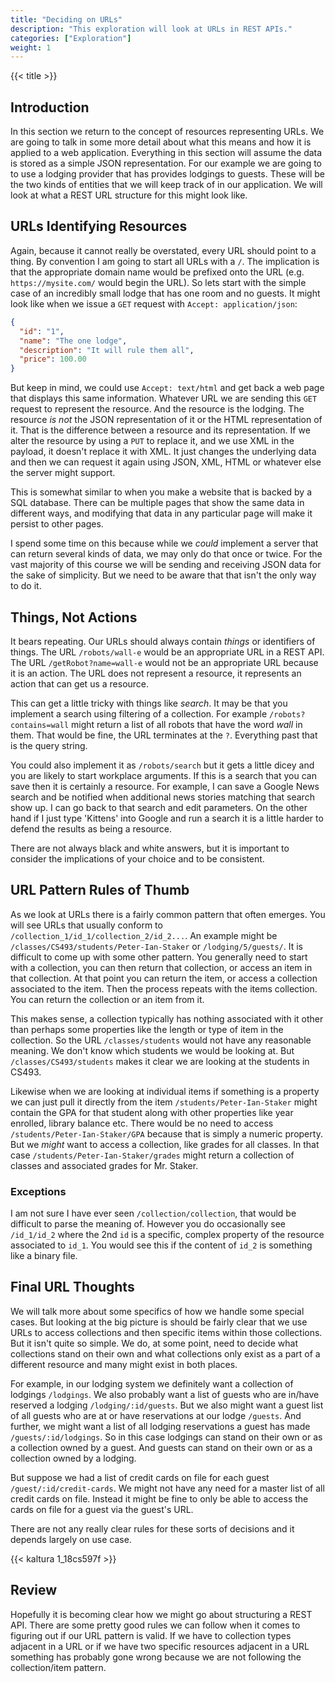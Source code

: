 ```yaml
---
title: "Deciding on URLs"
description: "This exploration will look at URLs in REST APIs."
categories: ["Exploration"]
weight: 1
---
```

<!--- Make sure to fill out the title and description above, they will be used when generating lists of exploration topics -->
<!--- The weight above determines what order this will be shown among other exploration topics in this same folder, lower numbers are shown first. Start using at least multiples of 5, that way if you need to add a content page between existing ones there are enough open weights to do so. They are integers only -->

{{< title >}}
## Introduction
<!--- Introduce the content of this exploration -->
In this section we return to the concept of resources representing URLs. We are going to talk in some more detail about what this means and how it is applied to a web application. Everything in this section will assume the data is stored as a simple JSON representation. For our example we are going to to use a lodging provider that has provides lodgings to guests. These will be the two kinds of entities that we will keep track of in our application. We will look at what a REST URL structure for this might look like.

## URLs Identifying Resources
<!--- Main topic headings are at ## -->
Again, because it cannot really be overstated, every URL should point to a thing. By convention I am going to start all URLs with a `/`. The implication is that the appropriate domain name would be prefixed onto the URL (e.g. `https://mysite.com/` would begin the URL). So lets start with the simple case of an incredibly small lodge that has one room and no guests. It might look like when we issue a `GET` request with `Accept: application/json`:

```json
{
  "id": "1",
  "name": "The one lodge",
  "description": "It will rule them all",
  "price": 100.00
}
```
But keep in mind, we could use `Accept: text/html` and get back a web page that displays this same information. Whatever URL we are sending this `GET` request to represent the resource. And the resource is the lodging. The resource *is not* the JSON representation of it or the HTML representation of it. That is the difference between a resource and its representation. If we alter the resource by using a `PUT` to replace it, and we use XML in the payload, it doesn't replace it with XML. It just changes the underlying data and then we can request it again using JSON, XML, HTML or whatever else the server might support.

This is somewhat similar to when you make a website that is backed by a SQL database. There can be multiple pages that show the same data in different ways, and modifying that data in any particular page will make it persist to other pages.

I spend some time on this because while we *could* implement a server that can return several kinds of data, we may only do that once or twice. For the vast majority of this course we will be sending and receiving JSON data for the sake of simplicity. But we need to be aware that that isn't the only way to do it.

## Things, Not Actions

It bears repeating. Our URLs should always contain *things* or identifiers of things. The URL `/robots/wall-e` would be an appropriate URL in a REST API. The URL `/getRobot?name=wall-e` would not be an appropriate URL because it is an action. The URL does not represent a resource, it represents an action that can get us a resource.

This can get a little tricky with things like *search*. It may be that you implement a search using filtering of a collection. For example `/robots?contains=wall` might return a list of all robots that have the word *wall* in them. That would be fine, the URL terminates at the `?`. Everything past that is the query string.

You could also implement it as `/robots/search` but it gets a little dicey and you are likely to start workplace arguments. If this is a search that you can save then it is certainly a resource. For example, I can save a Google News search and be notified when additional news stories matching that search show up. I can go back to that search and edit parameters. On the other hand if I just type 'Kittens' into Google and run a search it is a little harder to defend the results as being a resource.

There are not always black and white answers, but it is important to consider the implications of your choice and to be consistent.

## URL Pattern Rules of Thumb

As we look at URLs there is a fairly common pattern that often emerges. You will see URLs that usually conform to `/collection_1/id_1/collection_2/id_2...`. An example might be `/classes/CS493/students/Peter-Ian-Staker` or `/lodging/5/guests/`. It is difficult to come up with some other pattern. You generally need to start with a collection, you can then return that collection, or access an item in that collection. At that point you can return the item, or access a collection associated to the item. Then the process repeats with the items collection. You can return the collection or an item from it.

This makes sense, a collection typically has nothing associated with it other than perhaps some properties like the length or type of item in the collection. So the URL `/classes/students` would not have any reasonable meaning. We don't know which students we would be looking at. But `/classes/CS493/students` makes it clear we are looking at the students in CS493.

Likewise when we are looking at individual items if something is a property we can just pull it directly from the item `/students/Peter-Ian-Staker` might contain the GPA for that student along with other properties like year enrolled, library balance etc. There would be no need to access `/students/Peter-Ian-Staker/GPA` because that is simply a numeric property. But we *might* want to access a collection, like grades for all classes. In that case `/students/Peter-Ian-Staker/grades` might return a collection of classes and associated grades for Mr. Staker. 

### Exceptions
I am not sure I have ever seen `/collection/collection`, that would be difficult to parse the meaning of. However you do occasionally see `/id_1/id_2` where the 2nd `id` is a specific, complex property of the resource associated to `id_1`. You would see this if the content of `id_2` is something like a binary file.

## Final URL Thoughts

We will talk more about some specifics of how we handle some special cases. But looking at the big picture is should be fairly clear that we use URLs to access collections and then specific items within those collections. But it isn't quite so simple. We do, at some point, need to decide what collections stand on their own and what collections only exist as a part of a different resource and many might exist in both places.

For example, in our lodging system we definitely want a collection of lodgings `/lodgings`. We also probably want a list of guests who are in/have reserved a lodging `/lodging/:id/guests`. But we also might want a guest list of all guests who are at or have reservations at our lodge `/guests`. And further, we might want a list of all lodging reservations a guest has made `/guests/:id/lodgings`. So in this case lodgings can stand on their own or as a collection owned by a guest. And guests can stand on their own or as a collection owned by a lodging.

But suppose we had a list of credit cards on file for each guest `/guest/:id/credit-cards`. We might not have any need for a master list of all credit cards on file. Instead it might be fine to only be able to access the cards on file for a guest via the guest's URL.

There are not any really clear rules for these sorts of decisions and it depends largely on use case.

{{< kaltura 1_18cs597f >}}

## Review

Hopefully it is becoming clear how we might go about structuring a REST API. There are some pretty good rules we can follow when it comes to figuring out if our URL pattern is valid. If we have to collection types adjacent in a URL or if we have two specific resources adjacent in a URL something has probably gone wrong because we are not following the collection/item pattern.